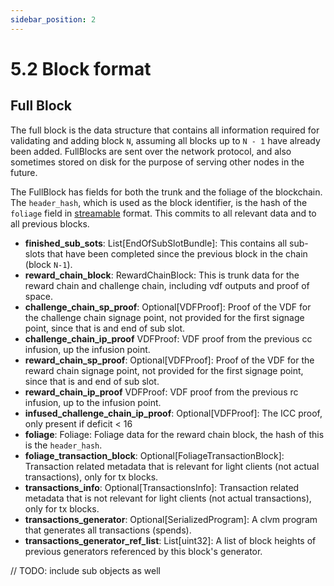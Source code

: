 ```yaml
---
sidebar_position: 2
---
```


# 5.2 Block format


## Full Block
The full block is the data structure that contains all information required for validating and adding block `N`, assuming all blocks up to `N - 1` have already been added. FullBlocks are sent over the network protocol, and also sometimes stored
on disk for the purpose of serving other nodes in the future.

The FullBlock has fields for both the trunk and the foliage of the blockchain. The `header_hash`, which is used as the block identifier, is the hash of the `foliage` field in [streamable](/docs/08serialization/serialization) format. This commits to all relevant data and to all previous blocks.

* **finished_sub_sots**: List[EndOfSubSlotBundle]: This contains all sub-slots that have been completed since the previous block in the chain (block `N-1`).
* **reward_chain_block**: RewardChainBlock: This is trunk data for the reward chain and challenge chain, including vdf outputs and proof of space.
* **challenge_chain_sp_proof**: Optional[VDFProof]: Proof of the VDF for the challenge chain signage point, not provided for the first signage point, since that is and end of sub slot.
* **challenge_chain_ip_proof** VDFProof: VDF proof from the previous cc infusion, up the infusion point.
* **reward_chain_sp_proof**: Optional[VDFProof]: Proof of the VDF for the reward chain signage point, not provided for the first signage point, since that is and end of sub slot.
* **reward_chain_ip_proof** VDFProof: VDF proof from the previous rc infusion, up to the infusion point.
* **infused_challenge_chain_ip_proof**: Optional[VDFProof]: The ICC proof, only present if deficit < 16
* **foliage**: Foliage: Foliage data for the reward chain block, the hash of this is the `header_hash`.
* **foliage_transaction_block**: Optional[FoliageTransactionBlock]: Transaction related metadata that is relevant for light clients (not actual transactions), only for tx blocks.
* **transactions_info**: Optional[TransactionsInfo]: Transaction related metadata that is not relevant for light clients (not actual transactions), only for tx blocks.
* **transactions_generator**: Optional[SerializedProgram]: A clvm program that generates all transactions (spends).
* **transactions_generator_ref_list**: List[uint32]: A list of block heights of previous generators referenced by this block's generator.

// TODO: include sub objects as well